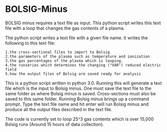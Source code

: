 # BOLSIG-Minus
BOLSIG minus requires a text file as input. This python script writes this text file with a loop that changes the gas contents of a plasma.

The python script writes a text file with a given file name. It writes the following to this text file:

    1.the cross-sectional files to import to Bolsig
    2.the parameters of the plasma such as temperature and ionization
    3.the gas percentages of the plasma which is looping.
    4.the runseries which determines the changing ("VAR") reduced electric field
    5.how the output files of Bolsig are saved ready for analysis

This is a python script written in python 3.0. Running this will generate a text file which is the input to Bolsig minus. One must save the text file to the same folder as where Bolsig minus is saved. Cross-sections must also be saved to this same folder. Running Bolsig minus brings up a command prompt. Type the text file name and hit enter will run Bolsig minus and produce all the output files described in the text file.

The code is currently set to loop 25^3 gas contents which is over 15,000 Bolsig runs (Around 15 hours of data collection).
